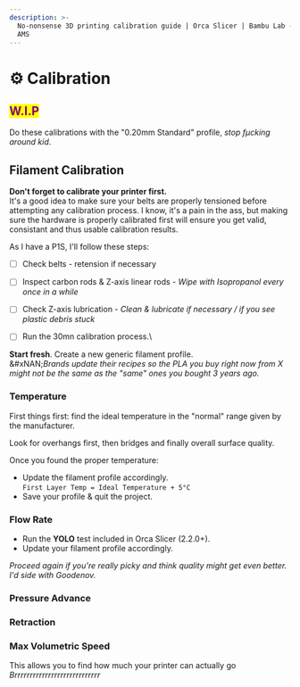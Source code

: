 ```yaml
---
description: >-
  No-nonsense 3D printing calibration guide | Orca Slicer | Bambu Lab - P1S x
  AMS
---
```


# ⚙️ Calibration

## <mark style="color:purple;">W.I.P</mark>

Do these calibrations with the "0.20mm Standard" profile, _stop fµcking around kid_.

## Filament Calibration

**Don't forget to calibrate your printer first.**\
It's a good idea to make sure your belts are properly tensioned before attempting any calibration process. I know, it's a pain in the ass, but making sure the hardware is properly calibrated first will ensure you get valid, consistant and thus usable calibration results.

As I have a P1S, I'll follow these steps:&#x20;

* [ ] Check belts - retension if necessary
* [ ] Inspect carbon rods & Z-axis linear rods - _Wipe with Isopropanol every once in a while_
* [ ] Check Z-axis lubrication - _Clean & lubricate if necessary / if you see plastic debris stuck_
* [ ] Run the 30mn calibration process.\


**Start fresh**. Create a new generic filament profile.\
&#xNAN;_&#x42;rands update their recipes so the PLA you buy right now from X might not be the same as the "same" ones you bought 3 years ago._

### Temperature

First things first: find the ideal temperature in the "normal" range given by the manufacturer.

Look for overhangs first, then bridges and finally overall surface quality.

Once you found the proper temperature:

* Update the filament profile accordingly.\
  `First Layer Temp = Ideal Temperature + 5°C`
* Save your profile & quit the project.

### Flow Rate

* Run the **YOLO** test included in Orca Slicer (2.2.0+).
* Update your filament profile accordingly.

_Proceed again if you're really picky and think quality might get even better._\
_I'd side with Goodenov._

### Pressure Advance

### Retraction&#x20;

### Max Volumetric Speed

This allows you to find how much your printer can actually go _Brrrrrrrrrrrrrrrrrrrrrrrrrrrr_










